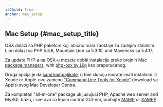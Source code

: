 ```yaml
---
isChild: true
anchor: mac_setup
---
```


## Mac Setup  {#mac_setup_title}

OSX dolazi sa PHP paketom koji obicno malo zaostaje za zadnjim stablnim. Lion dolazi sa PHP 5.3.6,
Mountain Lion sa 5.3.10, and Mavericks sa 5.4.17.

Za update PHP-a na OSX-u mozete dobiti instalaciju preko brojnih Mac [package managers][mac-package-managers], with
[php-osx by Liip][php-osx-downloads] kao preporucenog.

Druga opcija je da [sami kompajlirate][mac-compile], u tom slucaju morate imati instaliran ili Xcode or
Apple-ovu zamenu ["Command Line Tools for Xcode"][apple-developer] download sa Apple-ovog Mac Developer Centra.

Za kompletan "all-in-one" package ukljucujuci PHP, Apache web server and MySQL bazu, i sve ovo sa lepim control
GUI-em, probajte [MAMP][mamp-downloads] or [XAMPP][xampp].

[mac-package-managers]: http://www.php.net/manual/en/install.macosx.packages.php
[mac-compile]: http://www.php.net/manual/en/install.macosx.compile.php
[xcode-gcc-substitution]: https://github.com/kennethreitz/osx-gcc-installer
[apple-developer]: https://developer.apple.com/downloads
[mamp-downloads]: http://www.mamp.info/en/downloads/index.html
[php-osx-downloads]: http://php-osx.liip.ch/
[xampp]: http://www.apachefriends.org/en/xampp.html
